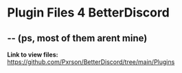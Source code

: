 # Plugin Files 4 BetterDiscord
-- (ps, most of them arent mine)
---
**Link to view files:**
https://github.com/Pxrson/BetterDiscord/tree/main/Plugins
